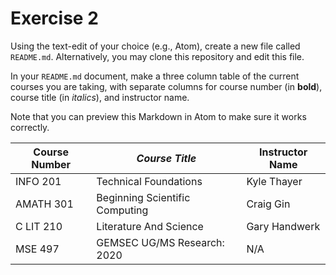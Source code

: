 # Exercise 2
Using the text-edit of your choice (e.g., Atom), create a new file called `README.md`. Alternatively, you may clone this repository and edit this file.

In your `README.md` document, make a three column table of the current courses you are taking, with separate columns for course number (in **bold**), course title (in _italics_), and instructor name.

Note that you can preview this Markdown in Atom to make sure it works correctly.

| **Course Number** | _Course Title_ | Instructor Name |
| ----------------- | -------------- | --------------- |
| INFO 201          | Technical Foundations | Kyle Thayer |
| AMATH 301         | Beginning Scientific Computing | Craig Gin |
| C LIT 210 | Literature And Science | Gary Handwerk |
| MSE 497 | GEMSEC UG/MS Research: 2020 | N/A |
